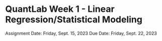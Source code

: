 # QuantLab Week 1 - Linear Regression/Statistical Modeling

Assignment Date: Friday, Sept. 15, 2023
Due Date: Friday, Sept. 22, 2023

<!-- ## Lecture -- Rajiv McCoy

[Lecture Slides](https://docs.google.com/presentation/d/1GRB69Vd9T0Rc7USsuP80GVWdpxa5KWKoT_iWX30gOe0/edit?usp=sharing)

## Homework Assignment

Before you do anything else, make a `week1` directory in your `qbb2023-answers` directory for this assignment. This is where you will be putting and uploading all of your code/plots/etc. for this assignment.

[Homework assignment](https://bxlab.github.io/cmdb-quantbio/assignments/lab/linear_regression/assignment/) -->
